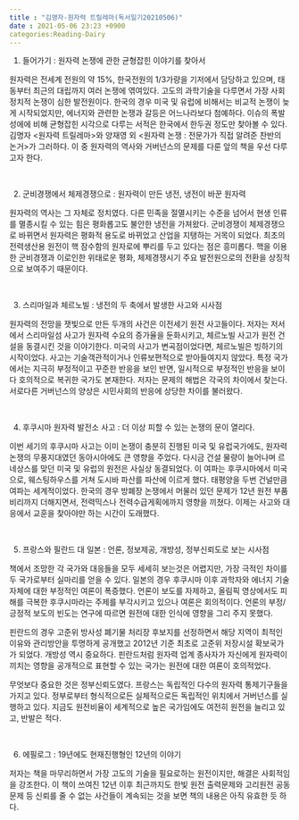 ```yaml
---
title : "김명자-원자력 트릴레마(독서일기20210506)"
date : 2021-05-06 23:23 +0900
categories:Reading-Dairy
---
```

1. 들어가기 : 원자력 논쟁에 관한 균형잡힌 이야기를 찾아서

 원자력은 전세계 전원의 약 15%, 한국전원의 1/3가량을 기저에서 담당하고 있으며, 태동부터 최근의 대립까지 여러 논쟁에 엮여있다. 고도의 과학기술을 다루면서 가장 사회정치적 논쟁이 심한 발전원이다. 한국의 경우 미국 및 유럽에 비해서는 비교적 논쟁이 늦게 시작되었지만, 에너지와 관련한 논쟁과 갈등은 어느나라보다 첨예하다. 이슈의 폭발성에에 비해 균형잡힌 시각으로 다루는 서적은 한국에서 한두권 정도만 찾아볼 수 있다. 김명자 <원자력 트릴레마>와 양재영 외 <원자력 논쟁 : 전문가가 직접 알려준 찬반의 논거>가 그러하다. 이 중 원자력의 역사와 거버넌스의 문제를 다룬 앞의 책을 우선 다루고자 한다.

​

2. 군비경쟁에서 체제경쟁으로 : 원자력이 만든 냉전, 냉전이 바꾼 원자력

 원자력의 역사는 그 자체로 정치였다. 다른 민족을 절멸시키는 수준을 넘어서 현생 인류를 멸종시킬 수 있는 힘은 평화롭고도 불안한 냉전을 가져왔다. 군비경쟁이 체제경쟁으로 바뀌면서 원자력은 평화적 용도로 바뀌었고 산업을 지탱하는 거목이 되었다. 최초의 전력생산용 원전이 핵 잠수함의 원자로에 뿌리를 두고 있다는 점은 흥미롭다. 핵을 이용한 군비경쟁과 이로인한 위태로운 평화, 체제경쟁시기 주요 발전원으로의 전환을 상징적으로 보여주기 때문이다.

​

3. 스리마일과 체르노빌 : 냉전의 두 축에서 발생한 사고와 시사점

 원자력의 전망을 잿빛으로 만든 두개의 사건은 이전세기 원전 사고들이다. 저자는 저서에서 스리마일섬 사고가 원자력 수요의 증가율을 둔화시키고, 체르노빌 사고가 원전 건설을 동결시킨 것을 이야기한다. 미국의 사고가 변곡점이었다면, 체르노빌은 빙하기의 시작이었다. 사고는 기술객관적이거나 인류보편적으로 받아들여지지 않았다. 특정 국가에서는 지극히 부정적이고 꾸준한 반응을 보인 반면, 일시적으로 부정적인 반응을 보이다 호의적으로 복귀한 국가도 본재한다. 저자는 문제의 해법은 각국의 차이에서 찾는다. 서로다른 거버넌스의 양상은 시민사회의 반응에 상당한 차이를 불러왔다.

​

4. 후쿠시마 원자력 발전소 사고 : 더 이상 피할 수 있는 논쟁의 문이 열리다.

 이번 세기의 후쿠시마 사고는 이미 논쟁이 충분히 진행된 미국 및 유럽국가에도, 원자력 논쟁의 무풍지대였던 동아시아에도 큰 영향을 주었다. 다시금 건설 물량이 늘어나며 르네상스를 맞던 미국 및 유럽의 원전은 사실상 동결되었다. 이 여파는 후쿠시마에서 미국으로, 웨스팅하우스를 거쳐 도시바 파산를 파산에 이르게 했다. 태평양을 두번 건널만큼 여파는 세계적이었다. 한국의 경우 방폐장 논쟁에서 머물러 있던 문제가 12년 원전 부품 비리까지 더해지면서, 전력믹스나 전력수급게획에까지 영향을 끼쳤다. 이제는 사고와 대응에서 교훈을 찾아야만 하는 시간이 도래했다.

​

5. 프랑스와 필란드 대 일본 : 언론, 정보제공, 개방성, 정부신뢰도로 보는 시사점

 책에서 조망한 각 국가와 대응들을 모두 세세히 보는것은 어렵지만, 가장 극적인 차이를 두 국가로부터 실마리를 얻을 수 있다. 일본의 경우 후쿠시마 이후 과학자와 에너지 기술 자체에 대한 부정적인 여론이 폭증했다. 언론이 보도를 자제하고, 올림픽 영상에서도 피해를 극복한 후쿠시마라는 주제를 부각시키고 있으나 여론은 회의적이다. 언론의 부정/긍정적 보도의 빈도는 연구에 따르면 원전에 대한 인식에 영향을 그리 주지 못했다.

 핀란드의 경우 고준위 방사성 폐기물 처리장 후보지를 선정하면서 해당 지역이 최적인 이유와 관리방안을 투명하게 공개했고 2012년 기준 최초로 고준위 저장시설 확보국가가 되었다. 개방성 역시 중요하다. 핀란드처럼 원자력 업계 종사자가 자신에게 원자력이 끼치는 영향을 공개적으로 표현할 수 있는 국가는 원전에 대한 여론이 호의적었다.

 무엇보다 중요한 것은 정부신뢰도였다. 프랑스는 독립적인 다수의 원자력 통제기구들을 가지고 있다. 정부로부터 형식적으로든 실체적으로든 독립적인 위치에서 거버넌스를 실행하고 있다. 지금도 원전비율이 세계적으로 높은 국가임에도 여전히 원전을 늘리고 있고, 반발은 적다.

​

6. 에필로그 : 19년에도 현재진행형인 12년의 이야기

 저자는 책을 마무리하면서 가장 고도의 기술을 필요로하는 원전이지만, 해결은 사회적임을 강조한다. 이 책이 쓰여진 12년 이후 최근까지도 한빛 원전 출력문제와 고리원전 공동 문제 등 신뢰를 줄 수 없는 사건들이 계속되는 것을 보면 책의 내용은 아직 유효한 듯 하다.

​
